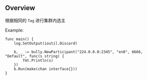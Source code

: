 ## Overview

根据相同的 `Tag` 进行集群内选主


Example:

```
func main() {
	log.SetOutput(ioutil.Discard)

	b, _ := bully.NewParticipant("224.0.0.0:2345", "en0", 6666, "Default", func(s string) {
		fmt.Println(s)
	})
	b.Run(make(chan interface{}))
}
```